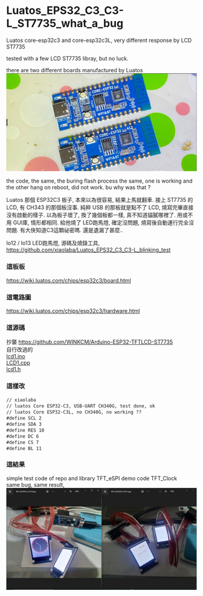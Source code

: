 # Luatos_EPS32_C3_C3-L_ST7735_what_a_bug
Luatos core-esp32c3 and core-esp32c3L, very different response by LCD ST7735

tested with a few LCD ST7735 libray, but no luck.  

there are two different boards manufactured by Luatos
![CORE-ESP32-C3_L.JPG](CORE-ESP32-C3_L.JPG)  


the code, the same, the buring flash process the same, one is working and the other hang on reboot, did not work. bu why was that ?  


Luatos 那個 ESP32C3 板子, 本來以為很容易, 結果上馬就翻車. 接上 ST7735 的 LCD, 有 CH343 的那個板沒事. 純粹 USB 的那板就是點不了 LCD, 燒寫完畢直接沒有啟動的樣子. 以為板子壞了, 換了幾個板都一樣, 真不知道貓膩哪裡了. 用或不用 GUI庫, 情形都相同. 給他燒了 LED跑馬燈, 確定沒問題, 燒寫後自動運行完全沒問題. 有大俠知道C3這顆祕密嗎. 還是遺漏了甚麼..  

Io12 / Io13 LED跑馬燈, 源碼及燒錄工具, https://github.com/xiaolaba/Luatos_EPS32_C3_C3-L_blinking_test  

### 這板板  
https://wiki.luatos.com/chips/esp32c3/board.html  

### 這電路圖  
https://wiki.luatos.com/chips/esp32c3/hardware.html  

### 這源碼  
抄襲 https://github.com/WINKCM/Arduino-ESP32-TFTLCD-ST7735  
自行改過的  
[lcd1.ino](lcd1.ino)  
[LCD1.cpp](LCD1.cpp)   
[lcd1.h](lcd1.h)  

### 這樣改  
```
// xiaolaba
// luatos Core ESP32-C3, USB-UART CH340G, test done, ok
// luatos Core ESP32-C3L, no CH340G, no working ??
#define SCL 2
#define SDA 3
#define RES 10
#define DC 6
#define CS 7
#define BL 11
```

### 這結果
simple test code of repo and library TFT_eSPI demo code TFT_Clock  
same bug, same result,  
![NG.JPG](NG.JPG)  

